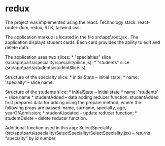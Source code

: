 # redux

The project was implemented using the react.
Technology stack: react-router-dom, redux, RTK, tailwind css.

The application markup is located in the file src\app\root.jsx .
The application displays student cards. Each card provides the ability to edit and delete data.

The application uses two slices: 
    * "specialties" slice (src\app\parts\speciality\specialitySlice.js);
    * "students" slice (src\app\parts\students\studentSlice.js).
  
Structure of the specialty slice:
    * initialState – initial state;
    * name: 'specialty' – slice name.

Structure of the students slice:
    * initialState – initial state
    * name: 'students' – slice name
    * studentAdded – data adding reducer function. studentAdded first prepares data for adding using the prepare method, where the following props are passed:
                    name, surname, specialty, age, yearOfAdmission;
    * studentUpdated – update reducer function;
    * studentDelete – delete reducer function.

Additional function used in this app:
    SelectSpeciality (src\app\parts\speciality\SelectSpeciality\SelectSpeciality.jsx) – returns "specialty" by id number. 
















